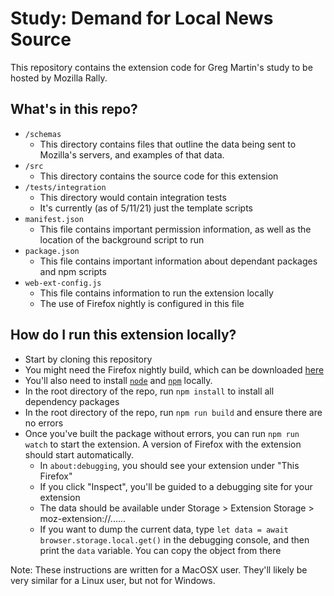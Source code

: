 # Study: Demand for Local News Source
This repository contains the extension code for Greg Martin's study to be hosted by Mozilla Rally.

## What's in this repo?

* `/schemas`
    * This directory contains files that outline the data being sent to Mozilla's servers, and examples of that data.
* `/src`
    * This directory contains the source code for this extension
* `/tests/integration`
    * This directory would contain integration tests
    * It's currently (as of 5/11/21) just the template scripts
* `manifest.json`
    * This file contains important permission information, as well as the location of the background script to run
* `package.json`
    * This file contains important information about dependant packages and npm scripts
* `web-ext-config.js`  
    * This file contains information to run the extension locally
    * The use of Firefox nightly is configured in this file

## How do I run this extension locally?

* Start by cloning this repository
* You might need the Firefox nightly build, which can be downloaded [here](http://nightly.mozilla.org)
* You'll also need to install [`node`](https://nodejs.org/en/download/) and [`npm`](https://www.npmjs.com/get-npm) locally.  
* In the root directory of the repo, run `npm install` to install all dependency packages
* In the root directory of the repo, run `npm run build` and ensure there are no errors
* Once you've built the package without errors, you can run `npm run watch` to start the extension.  A version of Firefox with the extension should start automatically.
    * In `about:debugging`, you should see your extension under "This Firefox"
    * If you click "Inspect", you'll be guided to a debugging site for your extension
    * The data should be available under Storage >  Extension Storage > moz-extension://......
    * If you want to dump the current data, type `let data = await browser.storage.local.get()` in the debugging console, and then print the `data` variable. You can copy the object from there

Note: These instructions are written for a MacOSX user. They'll likely be very similar for a Linux user, but not for Windows.
